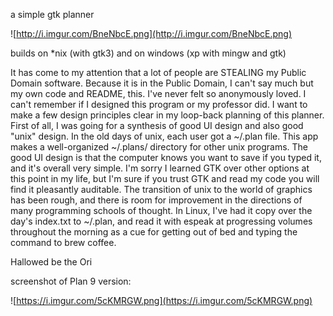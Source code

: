 a simple gtk planner

![http://i.imgur.com/BneNbcE.png](http://i.imgur.com/BneNbcE.png)

builds on *nix (with gtk3) and on windows (xp with mingw and gtk)

It has come to my attention that a lot of people are STEALING my Public Domain software. Because it is in the Public Domain, I can't say much but my own code and README, this. I've never felt so anonymously loved. I can't remember if I designed this program or my professor did. I want to make a few design principles clear in my loop-back planning of this planner. First of all, I was going for a synthesis of good UI design and also good "unix" design. In the old days of unix, each user got a ~/.plan file. This app makes a well-organized ~/.plans/ directory for other unix programs. The good UI design is that the computer knows you want to save if you typed it, and it's overall very simple. I'm sorry I learned GTK over other options at this point in my life, but I'm sure if you trust GTK and read my code you will find it pleasantly auditable. The transition of unix to the world of graphics has been rough, and there is room for improvement in the directions of many programming schools of thought. In Linux, I've had it copy over the day's index.txt to ~/.plan, and read it with espeak at progressing volumes throughout the morning as a cue for getting out of bed and typing the command to brew coffee.

Hallowed be the Ori

screenshot of Plan 9 version:

![https://i.imgur.com/5cKMRGW.png](https://i.imgur.com/5cKMRGW.png)
